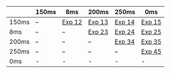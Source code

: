 |  | 150ms | 8ms | 200ms | 250ms | 0ms |
| --- | --- | --- | --- | --- | --- |
| 150ms | – | [Exp 12](https://miocene.github.io/tests/storybook/iframe.html?id=exp-duration--exp-12&viewMode=story) | [Exp 13](https://miocene.github.io/tests/storybook/iframe.html?id=exp-duration--exp-13&viewMode=story) | [Exp 14](https://miocene.github.io/tests/storybook/iframe.html?id=exp-duration--exp-14&viewMode=story) | [Exp 15](https://miocene.github.io/tests/storybook/iframe.html?id=exp-duration--exp-15&viewMode=story) |
| 8ms | – | – | [Exp 23](https://miocene.github.io/tests/storybook/iframe.html?id=exp-duration--exp-23&viewMode=story) | [Exp 24](https://miocene.github.io/tests/storybook/iframe.html?id=exp-duration--exp-24&viewMode=story) | [Exp 25](https://miocene.github.io/tests/storybook/iframe.html?id=exp-duration--exp-25&viewMode=story) |
| 200ms | – | – | – | [Exp 34](https://miocene.github.io/tests/storybook/iframe.html?id=exp-duration--exp-34&viewMode=story) | [Exp 35](https://miocene.github.io/tests/storybook/iframe.html?id=exp-duration--exp-35&viewMode=story) |
| 250ms | – | – | – | – | [Exp 45](https://miocene.github.io/tests/storybook/iframe.html?id=exp-duration--exp-45&viewMode=story) |
| 0ms | - | - | - | - | - |